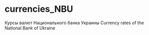 # currencies_NBU
Курсы валют Национального банка Украины
Currency rates of the National Bank of Ukraine
